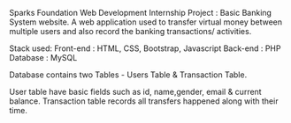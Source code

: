 Sparks Foundation Web Development Internship Project : Basic Banking System website. A web application used to transfer virtual money between multiple users and also record the banking transactions/ activities.

Stack used: Front-end : HTML, CSS, Bootstrap, Javascript Back-end : PHP Database : MySQL

Database contains two Tables - Users Table & Transaction Table.

User table have basic fields such as id, name,gender, email & current balance. Transaction table records all transfers happened along with their time.

